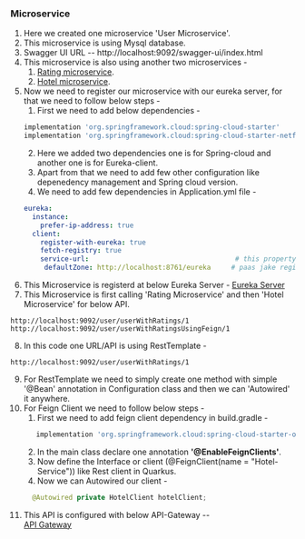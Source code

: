 ### Microservice

1. Here we created one microservice 'User Microservice'.
2. This microservice is using Mysql database.
3. Swagger UI URL -- http://localhost:9092/swagger-ui/index.html
4. This microservice is also using another two microservices -
    1. [Rating microservice](https://github.com/ayushdgupta/SpringBoot3-Rating-Microservice).
    2. [Hotel microservice](https://github.com/ayushdgupta/SpringBoot3-Hotel-Microservice). 
5. Now we need to register our microservice with our eureka server, for that we need to follow below steps -
   1. First we need to add below dependencies -
   ```groovy
   implementation 'org.springframework.cloud:spring-cloud-starter'
   implementation 'org.springframework.cloud:spring-cloud-starter-netflix-eureka-client'
   ```
   2. Here we added two dependencies one is for Spring-cloud and another one is for Eureka-client.
   3. Apart from that we need to add few other configuration like depenedency management and Spring cloud version.
   4. We need to add few dependencies in Application.yml file -
   ```yaml
   eureka:
     instance:
       prefer-ip-address: true
     client:
       register-with-eureka: true
       fetch-registry: true
       service-url:                                    # this property will tell our microservice ki kis server ke
        defaultZone: http://localhost:8761/eureka     # paas jake register hona hai.
   ```
6. This Microservice is registerd at below Eureka Server -
   [Eureka Server](https://github.com/ayushdgupta/SpringBoot3-Eureka-Service-Microservice)
7. This Microservice is first calling 'Rating Microservice' and then 'Hotel Microservice' for below API.
```
http://localhost:9092/user/userWithRatings/1
http://localhost:9092/user/userWithRatingsUsingFeign/1
```
8. In this code one URL/API is using RestTemplate -  
```
http://localhost:9092/user/userWithRatings/1
```
9. For RestTemplate we need to simply create one method with simple '@Bean' annotation in Configuration class and then we can 'Autowired' it anywhere.
10. For Feign Client we need to follow below steps -  
    1. First we need to add feign client dependency in build.gradle -
    ```groovy
	   implementation 'org.springframework.cloud:spring-cloud-starter-openfeign'
    ```
    2. In the main class declare one annotation **'@EnableFeignClients'**.
    3. Now define the Interface or client (@FeignClient(name = "Hotel-Service")) like Rest client in Quarkus.
    4. Now we can Autowired our client -
    ```JAVA
      @Autowired private HotelClient hotelClient;
    ```
11. This API is configured with below API-Gateway --  
[API Gateway](https://github.com/ayushdgupta/SpringBoot3-APIGateway-Microservice)